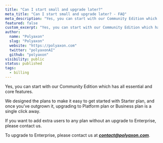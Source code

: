 ```yaml
---
title: "Can I start small and upgrade later?"
meta_title: "Can I start small and upgrade later? - FAQ"
meta_description: "Yes, you can start with our Community Edition which has all essential and core features."
featured: false
custom_excerpt: "Yes, you can start with our Community Edition which has all essential and core features."
author:
  name: "Polyaxon"
  slug: "Polyaxon"
  website: "https://polyaxon.com"
  twitter: "polyaxonAI"
  github: "polyaxon"
visibility: public
status: published
tags:
  - billing
---
```


Yes, you can start with our Community Edition which has all essential and core features.

We designed the plans to make it easy to get started with Starter plan, and once you’ve outgrown it, upgrading to Platform plan or Business plan is a single click away.

If you want to add extra users to any plan without an upgrade to Enterprise, please contact us.

To upgrade to Enterprise, please contact us at _**contact@polyaxon.com**_.
